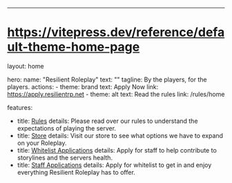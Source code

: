 ---
# https://vitepress.dev/reference/default-theme-home-page
layout: home

hero:
  name: "Resilient Roleplay"
  text: ""
  tagline: By the players, for the players.
  actions:
    - theme: brand
      text: Apply Now
      link: https://apply.resilientrp.net
    - theme: alt
      text: Read the rules
      link: /rules/home

features:
  - title: <a href="/rules/home">Rules</a>
    details: Please read over our rules to understand the expectations of playing the server.
  - title: <a target="_source" href="https://store.resilientrp.net">Store</a>
    details: Visit our store to see what options we have to expand on your Roleplay. 
  - title: <a target="_source" href="https://apply.resilientrp.net">Whitelist Applications</a>
    details: Apply for staff to help contribute to storylines and the servers health.
  - title: <a target="_source" href="https://apply.resilientrp.net">Staff Applications</a>
    details: Apply for whitelist to get in and enjoy everything Resilient Roleplay has to offer.